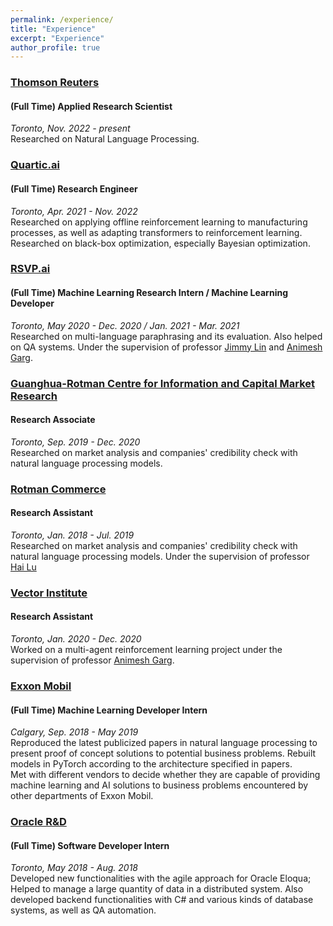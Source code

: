 ```yaml
---
permalink: /experience/
title: "Experience"
excerpt: "Experience"
author_profile: true
---
```


### [Thomson Reuters](https://www.thomsonreuters.com/)
#### (Full Time) Applied Research Scientist
*Toronto, Nov. 2022 - present* <br/>
Researched on Natural Language Processing.

### [Quartic.ai](https://www.quartic.ai/)
#### (Full Time) Research Engineer
*Toronto, Apr. 2021 - Nov. 2022* <br/>
Researched on applying offline reinforcement learning to manufacturing processes, as well as adapting transformers to reinforcement learning. \
Researched on black-box optimization, especially Bayesian optimization.

### [RSVP.ai](https://www.rsvp.ai/en/#/index)
#### (Full Time) Machine Learning Research Intern / Machine Learning Developer
*Toronto, May 2020 - Dec. 2020 / Jan. 2021 - Mar. 2021* <br/>
Researched on multi-language paraphrasing and its evaluation. Also helped on QA systems. Under the supervision of professor [Jimmy Lin](https://cs.uwaterloo.ca/~jimmylin/) and [Animesh Garg](https://www.cs.toronto.edu/~garg/).

### [Guanghua-Rotman Centre for Information and Capital Market Research](https://guanghua-rotman.work/td)
#### Research Associate 
*Toronto, Sep. 2019 - Dec. 2020* <br/>
Researched on market analysis and companies' credibility check with natural language processing models.

### [Rotman Commerce](https://rotmancommerce.utoronto.ca)
#### Research Assistant 
*Toronto, Jan. 2018 - Jul. 2019* <br/>
Researched on market analysis and companies' credibility check with natural language processing models.
Under the supervision of professor [Hai Lu](http://www.rotman.utoronto.ca/FacultyAndResearch/Faculty/FacultyBios/Lu.aspx)

### [Vector Institute](https://vectorinstitute.ai/)
#### Research Assistant
*Toronto, Jan. 2020 - Dec. 2020* <br/>
Worked on a multi-agent reinforcement learning project under the supervision of professor [Animesh Garg](https://www.cs.toronto.edu/~garg/).

### [Exxon Mobil](https://corporate.exxonmobil.com/Locations/Canada)
#### (Full Time) Machine Learning Developer Intern
*Calgary, Sep. 2018 - May 2019* <br/>
Reproduced the latest publicized papers in natural language processing to present proof of concept solutions to potential business problems. Rebuilt models in PyTorch according to the architecture specified in papers. \
Met with different vendors to decide whether they are capable of providing machine learning and AI solutions to business problems encountered by other departments of Exxon Mobil.

### [Oracle R&D](https://labs.oracle.com)
#### (Full Time) Software Developer Intern
*Toronto, May 2018 - Aug. 2018* <br/>
Developed new functionalities with the agile approach for Oracle Eloqua; Helped to manage a large quantity of data in a distributed system. Also developed backend functionalities with C\# and various kinds of database systems, as well as QA automation.
















